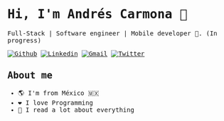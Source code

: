 <samp>
  
# Hi, I'm Andrés Carmona :robot:

Full-Stack | Software engineer | Mobile developer :rocket:. (In progress)
</samp>

[![Github](https://img.shields.io/badge/-Github-000?style=flat&logo=Github&logoColor=white)](https://github.com/andresgcarmona)
[![Linkedin](https://img.shields.io/badge/-LinkedIn-blue?style=flat&logo=Linkedin&logoColor=white)](https://www.linkedin.com/in/andres-carmona-yepez-4172a127/)
[![Gmail](https://img.shields.io/badge/-Gmail-c14438?style=flat&logo=Gmail&logoColor=white)](mailto:ing.andres.carmona@gmail.com)
[![Twitter](https://img.shields.io/badge/-Twitter-0078D4?style=flat&logo=Twitter&logoColor=white)](https://twitter.com/andres_gcarmona)

<samp>

## About me 

- :earth_americas: I'm from México :mexico:
- :heart: I love Programming
- :book: I read a lot about everything

